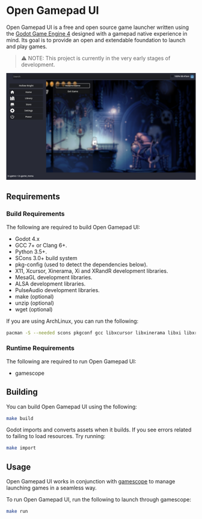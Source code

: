 # Open Gamepad UI

Open Gamepad UI is a free and open source game launcher written using the
[Godot Game Engine 4](https://godotengine.org/) designed with a gamepad native
experience in mind. Its goal is to provide an open and extendable foundation
to launch and play games.

> :warning: NOTE: This project is currently in the very early stages of development.

![](docs/media/screenshot01.png)

## Requirements

### Build Requirements

The following are required to build Open Gamepad UI:

- Godot 4.x
- GCC 7+ or Clang 6+.
- Python 3.5+.
- SCons 3.0+ build system
- pkg-config (used to detect the dependencies below).
- X11, Xcursor, Xinerama, Xi and XRandR development libraries.
- MesaGL development libraries.
- ALSA development libraries.
- PulseAudio development libraries.
- make (optional)
- unzip (optional)
- wget (optional)

If you are using ArchLinux, you can run the following:

```bash
pacman -S --needed scons pkgconf gcc libxcursor libxinerama libxi libxrandr mesa glu libglvnd alsa-lib pulseaudio make unzip wget git
```

### Runtime Requirements

The following are required to run Open Gamepad UI:

- gamescope

## Building

You can build Open Gamepad UI using the following:

```bash
make build
```

Godot imports and converts assets when it builds. If you see
errors related to failing to load resources. Try running:

```bash
make import
```

## Usage

Open Gamepad UI works in conjunction with [gamescope](https://github.com/Plagman/gamescope/)
to manage launching games in a seamless way.

To run Open Gamepad UI, run the following to launch through gamescope:

```bash
make run
```
